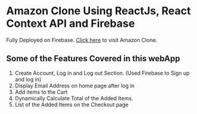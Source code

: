 # Amazon Clone Using ReactJs, React Context API and Firebase

Fully Deployed on Firebase. [Click here](https://clone-webapp.web.app/) to visit Amazon Clone. 

## Some of the Features Covered in this webApp

1. Create Account, Log in and Log out Section. (Used Firebase to Sign up and log in)
2. Display Email Address on home page after log in 
3. Add items to the Cart 
4. Dynamically Calculate Total of the Added Items. 
5. List of the Added Items on the Checkout page
